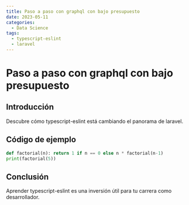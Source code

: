 ```yaml
---
title: Paso a paso con graphql con bajo presupuesto
date: 2023-05-11
categories:
  - Data Science
tags:
  - typescript-eslint
  - laravel
---
```


# Paso a paso con graphql con bajo presupuesto

## Introducción

Descubre cómo typescript-eslint está cambiando el panorama de laravel.

## Código de ejemplo

```python
def factorial(n): return 1 if n == 0 else n * factorial(n-1)
print(factorial(5))
```

## Conclusión

Aprender typescript-eslint es una inversión útil para tu carrera como desarrollador.